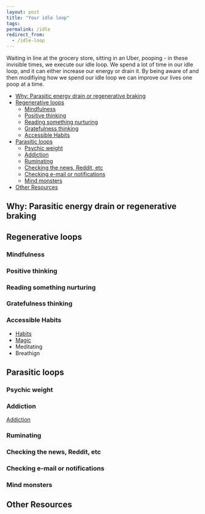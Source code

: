 ```yaml
---
layout: post
title: "Your idle loop"
tags:
permalink: /idle
redirect_from:
  - /idle-loop
---
```


Waiting in line at the grocery store, sitting in an Uber, pooping - in these invisible times, we execute our idle loop. We spend a lot of time in our idle loop, and it can either increase our energy or drain it. By being aware of and then modifiying how we spend our idle loop we can improve our lives one poop at a time.

<!-- prettier-ignore-start -->
<!-- vim-markdown-toc GFM -->

- [Why: Parasitic energy drain or regenerative braking](#why-parasitic-energy-drain-or-regenerative-braking)
- [Regenerative loops](#regenerative-loops)
  - [Mindfulness](#mindfulness)
  - [Positive thinking](#positive-thinking)
  - [Reading something nurturing](#reading-something-nurturing)
  - [Gratefulness thinking](#gratefulness-thinking)
  - [Accessible Habits](#accessible-habits)
- [Parasitic loops](#parasitic-loops)
  - [Psychic weight](#psychic-weight)
  - [Addiction](#addiction)
  - [Ruminating](#ruminating)
  - [Checking the news, Reddit, etc](#checking-the-news-reddit-etc)
  - [Checking e-mail or notifications](#checking-e-mail-or-notifications)
  - [Mind monsters](#mind-monsters)
- [Other Resources](#other-resources)

<!-- vim-markdown-toc -->
<!-- prettier-ignore-end -->

## Why: Parasitic energy drain or regenerative braking

## Regenerative loops

### Mindfulness

### Positive thinking

### Reading something nurturing

### Gratefulness thinking

### Accessible Habits

- [Habits](/habits)
- [Magic](/magic)
- Meditating
- Breathign

## Parasitic loops

### Psychic weight

### Addiction

[Addiction](/addiction.md)

### Ruminating

### Checking the news, Reddit, etc

### Checking e-mail or notifications

### Mind monsters

## Other Resources
